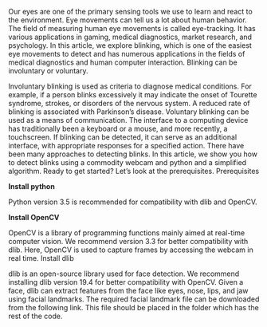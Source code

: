 Our eyes are one of the primary sensing tools we use to learn and react to the environment. Eye movements can tell us a lot about human behavior. The field of measuring human eye movements is called eye-tracking. It has various applications in gaming, medical diagnostics, market research, and psychology.
In this article, we explore blinking, which is one of the easiest eye movements to detect and has numerous applications in the fields of medical diagnostics and human computer interaction. Blinking can be involuntary or voluntary.

Involuntary blinking is used as criteria to diagnose medical conditions. For example, if a person blinks excessively it may indicate the onset of Tourette syndrome, strokes, or disorders of the nervous system. A reduced rate of blinking is associated with Parkinson’s disease.
Voluntary blinking can be used as a means of communication. The interface to a computing device has traditionally been a keyboard or a mouse, and more recently, a touchscreen. If blinking can be detected, it can serve as an additional interface, with appropriate responses for a specified action.
There have been many approaches to detecting blinks. In this article, we show you how to detect blinks using a commodity webcam and python and a simplified algorithm. Ready to get started? Let’s look at the prerequisites.
Prerequisites

<b>Install python</b>

Python version 3.5 is recommended for compatibility with dlib and OpenCV.

<b>Install OpenCV</b>

OpenCV is a library of programming functions mainly aimed at real-time computer vision. We recommend version 3.3 for better compatibility with dlib. Here, OpenCV is used to capture frames by accessing the webcam in real time.
Install dlib

dlib is an open-source library used for face detection. We recommend installing dlib version 19.4 for better compatibility with OpenCV. Given a face, dlib can extract features from the face like eyes, nose, lips, and jaw using facial landmarks. The required facial landmark file can be downloaded from the following link. This file should be placed in the folder which has the rest of the code.
